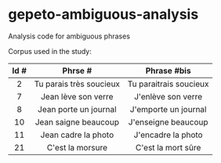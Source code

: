# gepeto-ambiguous-analysis
Analysis code for ambiguous phrases

Corpus used in the study:

| Id # | Phrse # | Phrase #bis |
|:----:|:-------:|:-----------:|
| 2 | Tu parais très soucieux |  Tu paraitrais soucieux |
| 7 | Jean lève son verre | J'enlève son verre |
| 8 | Jean porte un journal | J'emporte un journal |
| 10 | Jean saigne beaucoup | J'enseigne beaucoup |
| 11 | Jean cadre la photo  | J'encadre la photo |
| 21 | C'est la morsure | C'est la mort sûre |
